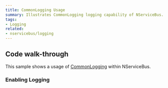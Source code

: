 ```yaml
---
title: CommonLogging Usage
summary: Illustrates CommonLogging logging capability of NServiceBus.
tags:
- Logging
related:
- nservicebus/logging
---
```



## Code walk-through

This sample shows a usage of [CommonLogging](http://netcommon.sourceforge.net/) within NServiceBus.


### Enabling Logging

<!-- import ConfigureLogging -->